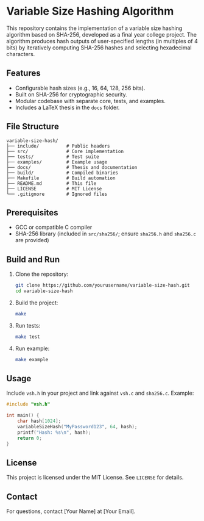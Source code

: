 # Variable Size Hashing Algorithm

This repository contains the implementation of a variable size hashing algorithm based on SHA-256, developed as a final year college project. The algorithm produces hash outputs of user-specified lengths (in multiples of 4 bits) by iteratively computing SHA-256 hashes and selecting hexadecimal characters.

## Features
- Configurable hash sizes (e.g., 16, 64, 128, 256 bits).
- Built on SHA-256 for cryptographic security.
- Modular codebase with separate core, tests, and examples.
- Includes a LaTeX thesis in the `docs` folder.

## File Structure
```
variable-size-hash/
├── include/          # Public headers
├── src/              # Core implementation
├── tests/            # Test suite
├── examples/         # Example usage
├── docs/             # Thesis and documentation
├── build/            # Compiled binaries
├── Makefile          # Build automation
├── README.md         # This file
├── LICENSE           # MIT License
└── .gitignore        # Ignored files
```

## Prerequisites
- GCC or compatible C compiler
- SHA-256 library (included in `src/sha256/`; ensure `sha256.h` and `sha256.c` are provided)

## Build and Run
1. Clone the repository:
   ```bash
   git clone https://github.com/yourusername/variable-size-hash.git
   cd variable-size-hash
   ```
2. Build the project:
   ```bash
   make
   ```
3. Run tests:
   ```bash
   make test
   ```
4. Run example:
   ```bash
   make example
   ```

## Usage
Include `vsh.h` in your project and link against `vsh.c` and `sha256.c`. Example:
```c
#include "vsh.h"

int main() {
    char hash[1024];
    variableSizeHash("MyPassword123", 64, hash);
    printf("Hash: %s\n", hash);
    return 0;
}
```

## License
This project is licensed under the MIT License. See `LICENSE` for details.

## Contact
For questions, contact [Your Name] at [Your Email].